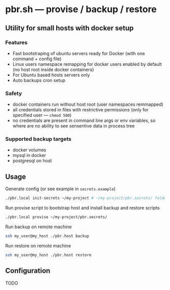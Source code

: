 # pbr.sh — provise / backup / restore
## Utility for small hosts with docker setup

### Features
- Fast bootstraping of ubuntu servers ready for Docker (with one command + config file)
- Linux users namespace remapping for docker users enabled by default
  (no host root inside docker containers)
- For Ubuntu based hosts servers only
- Auto backups cron setup

### Safety
- docker containers run without host root (user namespaces remmapped)
- all credentials stored in files with restrictive permissions
  (only for specified user — `chmod 500`)
- no credentials are present in command line args or env variables,
  so where are no ability to see sensentive data in process tree

### Supported backup targets
- docker volumes
- mysql in docker
- postgresql on host

## Usage

Generate config (or see example in `secrets.example`)
```bash
./pbr.local init-secrets ~/my-project # ~/my-project/pbr.secrets/ folder will be creted
```

Run provise script to bootstrap host and install backup and restore scripts

```bash
./pbr.local provise ~/my-project/pbr.secrets/
```

Run backup on remote machine
```bash
ssh my_user@my_host ./pbr.host backup
```

Run restore on remote machine
```bash
ssh my_user@my_host ./pbr.host restore
```

## Configuration

TODO
